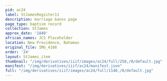 ```yaml
---
pid: ac24
label: StJamesRegister11
description: marriage banns page
page_type: baptism record
collection: StJames
approx_date: '1840'
african_names: JCS Placeholder
location: New Providence, Bahamas
original_file: IMG_4108
order: '24'
layout: StJames_item
thumbnail: "/img/derivatives/iiif/images/ac24/full/250,/0/default.jpg"
manifest: "/img/derivatives/iiif/ac24/manifest.json"
full: "/img/derivatives/iiif/images/ac24/full/1140,/0/default.jpg"
---
```


